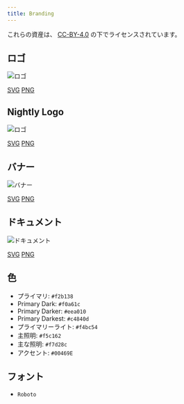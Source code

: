 ```yaml
---
title: Branding
---
```


これらの資産は、 [CC-BY-4.0](https://github.com/LinwoodDev/Butterfly/blob/develop/BRANDING_LICENSE) の下でライセンスされています。

## ロゴ

![ロゴ](/img/logo.svg)

[SVG](/img/logo.svg) [PNG](/img/logo.png)

## Nightly Logo

![ロゴ](/img/nightly.svg)

[SVG](/img/nightly.svg) [PNG](/img/nightly.png)

## バナー

![バナー](/img/banner.svg)

[SVG](/img/banner.svg) [PNG](/img/banner.png)

## ドキュメント

![ドキュメント](/img/docs.svg)

[SVG](/img/docs.svg) [PNG](/img/docs.png)

## 色

* プライマリ: `#f2b138`
* Primary Dark: `#f0a61c`
* Primary Darker: `#eea010`
* Primary Darkest: `#c4840d`
* プライマリーライト: `#f4bc54`
* 主照明: `#f5c162`
* 主な照明: `#f7d28c`
* アクセント: `#00469E`

## フォント

* `Roboto`
